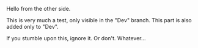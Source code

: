 Hello from the other side.

This is very much a test, only visible in the "Dev" branch.
This part is also added only to "Dev".

If you stumble upon this, ignore it. Or don't. Whatever...